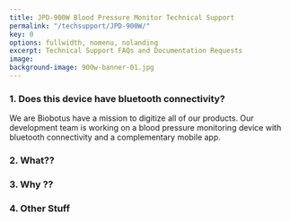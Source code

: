 ```yaml
---
title: JPD-900W Blood Pressure Monitor Technical Support
permalink: "/techsupport/JPD-900W/"
key: 0
options: fullwidth, nomenu, nolanding
excerpt: Technical Support FAQs and Documentation Requests
image: 
background-image: 900w-banner-01.jpg
---
```

### 1. Does this device have bluetooth connectivity?
We are Biobotus have a mission to digitize all of our products.  Our development team is working on a blood pressure monitoring device with bluetooth connectivity and a complementary mobile app.

### 2. What??
### 3. Why ??
### 4. Other Stuff
